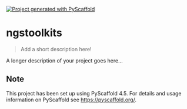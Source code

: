 <!-- These are examples of badges you might want to add to your README:
     please update the URLs accordingly

[![Built Status](https://api.cirrus-ci.com/github/<USER>/ngstoolkits.svg?branch=main)](https://cirrus-ci.com/github/<USER>/ngstoolkits)
[![ReadTheDocs](https://readthedocs.org/projects/ngstoolkits/badge/?version=latest)](https://ngstoolkits.readthedocs.io/en/stable/)
[![Coveralls](https://img.shields.io/coveralls/github/<USER>/ngstoolkits/main.svg)](https://coveralls.io/r/<USER>/ngstoolkits)
[![PyPI-Server](https://img.shields.io/pypi/v/ngstoolkits.svg)](https://pypi.org/project/ngstoolkits/)
[![Conda-Forge](https://img.shields.io/conda/vn/conda-forge/ngstoolkits.svg)](https://anaconda.org/conda-forge/ngstoolkits)
[![Monthly Downloads](https://pepy.tech/badge/ngstoolkits/month)](https://pepy.tech/project/ngstoolkits)
[![Twitter](https://img.shields.io/twitter/url/http/shields.io.svg?style=social&label=Twitter)](https://twitter.com/ngstoolkits)
-->

[![Project generated with PyScaffold](https://img.shields.io/badge/-PyScaffold-005CA0?logo=pyscaffold)](https://pyscaffold.org/)

# ngstoolkits

> Add a short description here!

A longer description of your project goes here...


<!-- pyscaffold-notes -->

## Note

This project has been set up using PyScaffold 4.5. For details and usage
information on PyScaffold see https://pyscaffold.org/.
